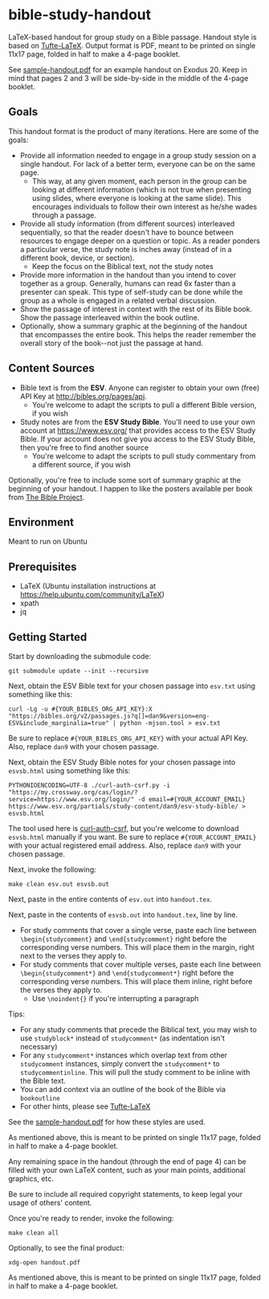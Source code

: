 # bible-study-handout
LaTeX-based handout for group study on a Bible passage.  Handout style is based on [Tufte-LaTeX](https://github.com/Tufte-LaTeX/tufte-latex).  Output format is PDF, meant to be printed on single 11x17 page, folded in half to make a 4-page booklet.

See [sample-handout.pdf](sample-handout.pdf) for an example handout on Exodus 20.  Keep in mind that pages 2 and 3 will be side-by-side in the middle of the 4-page booklet.

## Goals
This handout format is the product of many iterations.  Here are some of the goals:

* Provide all information needed to engage in a group study session on a single handout.  For lack of a better term, everyone can be on the same page.
  * This way, at any given moment, each person in the group can be looking at different information (which is not true when presenting using slides, where everyone is looking at the same slide).  This encourages individuals to follow their own interest as he/she wades through a passage.
* Provide all study information (from different sources) interleaved sequentially, so that the reader doesn't have to bounce between resources to engage deeper on a question or topic.  As a reader ponders a particular verse, the study note is inches away (instead of in a different book, device, or section).
  * Keep the focus on the Biblical text, not the study notes
* Provide more information in the handout than you intend to cover together as a group.  Generally, humans can read 6x faster than a presenter can speak.  This type of self-study can be done while the group as a whole is engaged in a related verbal discussion.
* Show the passage of interest in context with the rest of its Bible book.  Show the passage interleaved within the book outline.
* Optionally, show a summary graphic at the beginning of the handout that encompasses the entire book.  This helps the reader remember the overall story of the book--not just the passage at hand.

## Content Sources
* Bible text is from the **ESV**.  Anyone can register to obtain your own (free) API Key at http://bibles.org/pages/api.
    * You're welcome to adapt the scripts to pull a different Bible version, if you wish
* Study notes are from the **ESV Study Bible**.  You'll need to use your own account at https://www.esv.org/ that provides access to the ESV Study Bible.  If your account does not give you access to the ESV Study Bible, then you're free to find another source
    * You're welcome to adapt the scripts to pull study commentary from a different source, if you wish

Optionally, you're free to include some sort of summary graphic at the beginning of your handout.  I happen to like the posters available per book from [The Bible Project](https://thebibleproject.com/explore/).

## Environment
Meant to run on Ubuntu

## Prerequisites
* LaTeX (Ubuntu installation instructions at https://help.ubuntu.com/community/LaTeX)
* xpath
* jq

## Getting Started
Start by downloading the submodule code:
```
git submodule update --init --recursive
```

Next, obtain the ESV Bible text for your chosen passage into `esv.txt` using something like this:
```
curl -Lg -u #{YOUR_BIBLES_ORG_API_KEY}:X "https://bibles.org/v2/passages.js?q[]=dan9&version=eng-ESV&include_marginalia=true" | python -mjson.tool > esv.txt
```
Be sure to replace `#{YOUR_BIBLES_ORG_API_KEY}` with your actual API Key.  Also, replace `dan9` with your chosen passage.

Next, obtain the ESV Study Bible notes for your chosen passage into `esvsb.html` using something like this:
```
PYTHONIOENCODING=UTF-8 ./curl-auth-csrf.py -i "https://my.crossway.org/cas/login/?service=https://www.esv.org/login/" -d email=#{YOUR_ACCOUNT_EMAIL} https://www.esv.org/partials/study-content/dan9/esv-study-bible/ > esvsb.html
```
The tool used here is [curl-auth-csrf](https://github.com/JElchison/curl-auth-csrf), but you're welcome to download `esvsb.html` manually if you want.  Be sure to replace `#{YOUR_ACCOUNT_EMAIL}` with your actual registered email address.  Also, replace `dan9` with your chosen passage.

Next, invoke the following:
```
make clean esv.out esvsb.out
```

Next, paste in the entire contents of `esv.out` into `handout.tex`.

Next, paste in the contents of `esvsb.out` into `handout.tex`, line by line.
* For study comments that cover a single verse, paste each line between `\begin{studycomment}` and `\end{studycomment}` right before the corresponding verse numbers.  This will place them in the margin, right next to the verses they apply to.
* For study comments that cover multiple verses, paste each line between `\begin{studycomment*}` and `\end{studycomment*}` right before the corresponding verse numbers.  This will place them inline, right before the verses they apply to.
  * Use `\noindent{}` if you're interrupting a paragraph

Tips:
* For any study comments that precede the Biblical text, you may wish to use `studyblock*` instead of `studycomment*` (as indentation isn't necessary)
* For any `studycomment*` instances which overlap text from other `studycomment` instances, simply convert the `studycomment*` to `studycommentinline`.  This will pull the study comment to be inline with the Bible text.
* You can add context via an outline of the book of the Bible via `bookoutline`
* For other hints, please see [Tufte-LaTeX](https://github.com/Tufte-LaTeX/tufte-latex)
   
See the [sample-handout.pdf](sample-handout.pdf) for how these styles are used.

As mentioned above, this is meant to be printed on single 11x17 page, folded in half to make a 4-page booklet.

Any remaining space in the handout (through the end of page 4) can be filled with your own LaTeX content, such as your main points, additional graphics, etc.

Be sure to include all required copyright statements, to keep legal your usage of others' content.

Once you're ready to render, invoke the following:
```
make clean all
```

Optionally, to see the final product:
```
xdg-open handout.pdf
```
As mentioned above, this is meant to be printed on single 11x17 page, folded in half to make a 4-page booklet.
